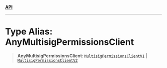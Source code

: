 [**API**](../README.md)

***

# Type Alias: AnyMultisigPermissionsClient

> **AnyMultisigPermissionsClient**: [`MultisigPermissionsClientV1`](../interfaces/MultisigPermissionsClientV1.md) \| [`MultisigPermissionsClientV2`](../interfaces/MultisigPermissionsClientV2.md)
